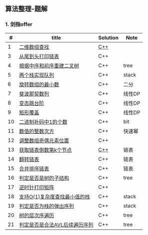 ## 算法整理-题解

### 1. 剑指offer

| #    | title | Solution | Note |
| ---- | ----- | -------- | ---- |
| 1    | [二维数组查找](./off/1-二维数组查找.cpp)  | [C++](./off/1-二维数组查找.md)      |  |
| 3 |  [从尾到头打印链表](./off/3-从尾到头打印一个链表.cpp)     |  C++        |  |
| 4 | [根据中序和前序重建二叉树](./off/4-重建二叉树.cpp) | C++ | tree |
| 5 | [两个栈实现队列](./off/5.两个栈实现队列.cpp) |C++  | stack |
| 6 |[旋转数组的最小数](./off/6-旋转数组的最小数.cpp)  |C++  | 二分 |
| 7 | [斐波那契数列](./off/7-斐波那契数列.cpp) | C++ | 线性DP |
| 8 | [变态跳台阶](./off/8-变态跳台阶.cpp) |C++  | 线性DP |
| 9  |  [矩形覆盖](./off/9.矩形覆盖.cpp) |C++   | 线性DP |
| 10  | [二进制补码中1的个数](./off/10-二进制数中1的个数.cpp)  | C++  | bit  |
|11 |   [数值的整数次方](./off/11-数值的整数次方.cpp)|C++|快速幂|
|12| [调整数组奇偶元素位置](./off/12-调整数组内元素顺序.cpp) | C++ | |
|13| [获取链表倒数第k个节点](./off/13-获取链表倒数第k个节点.cpp) | [C++](./off/13-获取链表倒数第k个节点.md) | 链表|
|14| [翻转链表](./off/14-翻转链表.cpp)|  C++ |  链表 |
|15    | [合并排序链表](./off/15-合并排序链表.cpp) | C++ | 链表 |
|16 |   [判定是否是树的子结构](./off/16-判定是否是树的子结构.cpp) | C++ | tree | 
|17 |   [逆时针打印矩阵](./off/17-逆时针打印矩阵.cpp) | C++ |  |
|18|    [支持O(1)复杂度查找最小值的栈](./off/18-支持O(1)复杂度查找最小值的栈.cpp)    | C++ |    stack |
|19 |   [判定是否为栈的弹出序列](./off/19-判定是否为栈的弹出序列.cpp) | C++ |   stack  |
|20 | [树的层次序遍历](./off/19-判定是否为栈的弹出序列.cpp) |  C++  |   tree |
|21 | [判定是否是合法AVL后续遍历序列](./off/21.判定是否是合法AVL后续遍历序列.cpp) | C++ | tree |